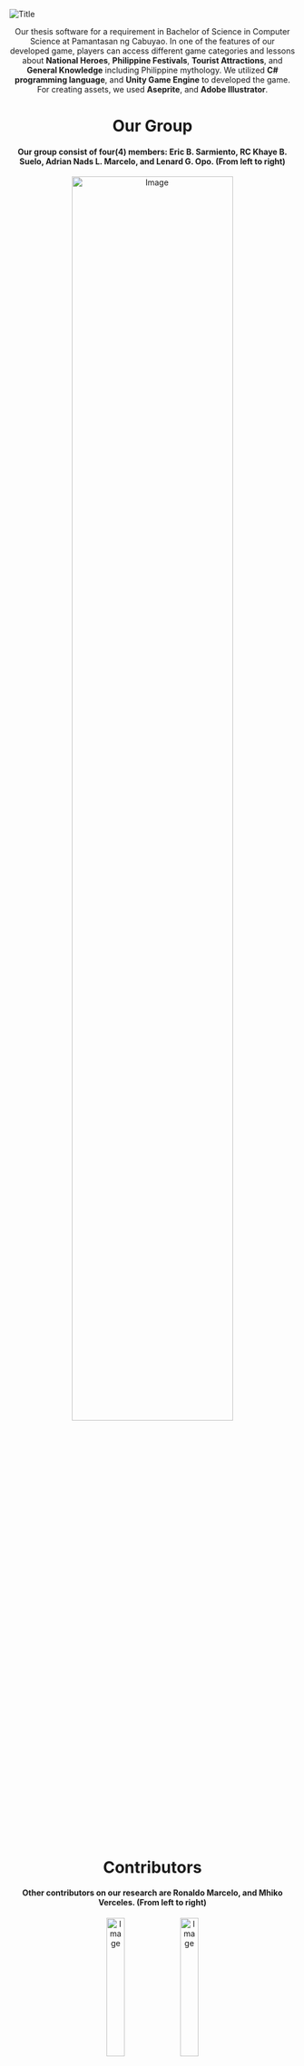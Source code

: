 ![Title](https://github.com/adriandotdev/Kayamanan-A-Hunt-for-Philippine-Treasures-THESIS-/assets/63532775/ffdd73bb-8946-4481-9247-667341026e7e)

<p align="center">Our thesis software for a requirement in Bachelor of Science in Computer Science at Pamantasan ng Cabuyao. In one of the features of our developed game, players can access different game categories and lessons about <b>National Heroes</b>, <b>Philippine Festivals</b>, <b>Tourist Attractions</b>, and <b>General Knowledge</b> including Philippine mythology. We utilized <b>C# programming language</b>, and <b>Unity Game Engine</b> to developed the game. For creating assets, we used <b>Aseprite</b>, and <b>Adobe Illustrator</b>. </p>

<h1 align="center">Our Group</h1>

<h4 align="center">Our group consist of four(4) members: Eric B. Sarmiento, RC Khaye B. Suelo, Adrian Nads L. Marcelo, and Lenard G. Opo. (From left to right)</h4>

<div align="center">
  <img  src="https://github.com/adriandotdev/Kayamanan-A-Hunt-for-Philippine-Treasures-THESIS-/assets/63532775/a11a737e-bf19-4b2a-ad23-51f2da588055" alt="Image" style="width:75%;">
</div>

<h1 align="center">Contributors</h1>

<h4 align="center">Other contributors on our research are Ronaldo Marcelo, and Mhiko Verceles. (From left to right)</h4>

<div align="center">
  
  <img src="https://github.com/adriandotdev/Kayamanan-A-Hunt-for-Philippine-Treasures-THESIS-/assets/63532775/8c7d31d3-edc5-43aa-8d65-b5fb18200724" alt="Image" style="width:25%;">
  
  <img  src="https://github.com/adriandotdev/Kayamanan-A-Hunt-for-Philippine-Treasures-THESIS-/assets/63532775/825ca63f-495a-4f4b-9e27-5eb8ae0be190" alt="Image" style="width:25%;">
</div>

# Main Menu

![Main Menu](https://github.com/adriandotdev/Kayamanan-A-Hunt-for-Philippine-Treasures-THESIS-/assets/63532775/d183ba92-22cd-4c47-baf2-94a0f95bc458)

# Loading Profile

![Loading Profile](https://github.com/adriandotdev/Kayamanan-A-Hunt-for-Philippine-Treasures-THESIS-/assets/63532775/10843ce4-5a04-45f1-bc54-cee80339721f)

# Scenes In Our Created Game
In our created game, we have four(5) main scenes: House, Kayamanan Village, Museum, Church, and School. The player can gather information from these places that can help him/her to passed the assessment.

## House

![At House](https://github.com/adriandotdev/Kayamanan-A-Hunt-for-Philippine-Treasures-THESIS-/assets/63532775/740e8810-827a-41fc-852c-d951b9d74afd)

## Church

![At Church](https://github.com/adriandotdev/Kayamanan-A-Hunt-for-Philippine-Treasures-THESIS-/assets/63532775/3f62e285-82d4-42d7-a0ae-ca1afde0349a)

## Museum

![At Museum](https://github.com/adriandotdev/Kayamanan-A-Hunt-for-Philippine-Treasures-THESIS-/assets/63532775/7a9f248e-825f-4108-b834-d357d066684a)

## Kayamanan Village

![Kayamanan Village 1](https://github.com/adriandotdev/Kayamanan-A-Hunt-for-Philippine-Treasures-THESIS-/assets/63532775/82522e78-4566-4411-8cc6-5f21be9391e2)
![Kayamanan Village 2](https://github.com/adriandotdev/Kayamanan-A-Hunt-for-Philippine-Treasures-THESIS-/assets/63532775/3d9aa88f-2b48-41d3-b274-4f212af66f80)

## School

![At School 1](https://github.com/adriandotdev/Kayamanan-A-Hunt-for-Philippine-Treasures-THESIS-/assets/63532775/938ebeb5-a6b2-40e1-956d-39ab42c29ffb)
![At School 2](https://github.com/adriandotdev/Kayamanan-A-Hunt-for-Philippine-Treasures-THESIS-/assets/63532775/1496b62e-0e6d-4a23-9baa-e593db171a38)

## Night Time

We also implemented the day and night system for our game using Observer Pattern, and Global light that is provided by the Unity Game Engine.

![Night Time 1](https://github.com/adriandotdev/Kayamanan-A-Hunt-for-Philippine-Treasures-THESIS-/assets/63532775/3d7329f7-91ea-48b7-a574-012e95cb0e0f)
![Night Time 2](https://github.com/adriandotdev/Kayamanan-A-Hunt-for-Philippine-Treasures-THESIS-/assets/63532775/167eb11a-849d-4015-a535-c3f1c54b9f8e)
![Time to Sleep](https://github.com/adriandotdev/Kayamanan-A-Hunt-for-Philippine-Treasures-THESIS-/assets/63532775/097de412-4441-471a-87e3-36e384e8ae7d)

# Quests
Before taking an assessment, player must complete all of the pending quests. By completing each quest, he/she will get a valuable information that can help to ace his/her assessment.

![Quest 1](https://github.com/adriandotdev/Kayamanan-A-Hunt-for-Philippine-Treasures-THESIS-/assets/63532775/36d7ab24-10ba-4e3b-9de9-066191606d53)
![Quest 2](https://github.com/adriandotdev/Kayamanan-A-Hunt-for-Philippine-Treasures-THESIS-/assets/63532775/8fb04d65-6769-4afa-af76-abfe4d5c6cb9)
![Completing a Quest 3](https://github.com/adriandotdev/Kayamanan-A-Hunt-for-Philippine-Treasures-THESIS-/assets/63532775/2def3531-77d0-4892-b1cd-a3a47447544e)

## Viewing Quests

![Viewing Quests](https://github.com/adriandotdev/Kayamanan-A-Hunt-for-Philippine-Treasures-THESIS-/assets/63532775/9e3c703f-c684-4450-9340-9c9722b69be1)

# Assessments

Our game consists of two assessments: Multiple Choice and Word Shuffles

![Multiple Choice](https://github.com/adriandotdev/Kayamanan-A-Hunt-for-Philippine-Treasures-THESIS-/assets/63532775/b769df30-7b30-454d-95d7-539d2a8eecd0)
![Word Shuffle](https://github.com/adriandotdev/Kayamanan-A-Hunt-for-Philippine-Treasures-THESIS-/assets/63532775/275f1e28-2b56-458d-a5e7-4c8dafec8d79)

## Taking Assessment

![Taking Assessment 1](https://github.com/adriandotdev/Kayamanan-A-Hunt-for-Philippine-Treasures-THESIS-/assets/63532775/45bd6283-f47a-4f8e-b996-f7f53fdb0b14)
![Taking Assessment 2](https://github.com/adriandotdev/Kayamanan-A-Hunt-for-Philippine-Treasures-THESIS-/assets/63532775/f18e1579-bfed-448b-8205-0f5b3d9a3327)
![Taking Assessment 3](https://github.com/adriandotdev/Kayamanan-A-Hunt-for-Philippine-Treasures-THESIS-/assets/63532775/4b748ff2-089e-45c6-b90f-ff139a76bea5)

## Rewards

When the user got the perfect score in the assessment, he/she will received badges that he needs to complete the game.

![Perfect Score](https://github.com/adriandotdev/Kayamanan-A-Hunt-for-Philippine-Treasures-THESIS-/assets/63532775/98281027-a53e-440e-9258-7d58d3d47a34)

# Dialogue System

We also implemented a Dialogue System with the help of Ink Library. This also help our group to implement branching options that can be parsed using C#. (E.g. Yes or No) 

![Branching Conversation](https://github.com/adriandotdev/Kayamanan-A-Hunt-for-Philippine-Treasures-THESIS-/assets/63532775/61a11f27-b0cd-462c-9dc1-560cd78bbefd)

# Achievements

These are the badges that the player can get when he/she ace the assessment per region.

![Achievements UI](https://github.com/adriandotdev/Kayamanan-A-Hunt-for-Philippine-Treasures-THESIS-/assets/63532775/fa286197-2b44-4862-bcc8-f37c0811d4f2)

# What We Learned?

- Research is one of the crucial part in student's academic years, and having a committed group members can easily achieve group's end goals. During our development phase, we realized that having a background in Object-Oriented Programming is really beneficial to develop a game. 
- We learned how to utilize Design Patterns such as Observer, and Singleton pattern.
- We also learned how to utilize Saving System using JSON, that can be parsed into actual object instance or vice-versa.
- Our group also acquired knowledge how to use different software for creating assets such as Aseprite and Adobe Illustrator.
- Our group acquired a knowledge in using simulator to easily test the game in different screen sizes.
- We learned how to utilize Ink Library to easily create dialogues, branching options, story lines, and even quests information to our game.
- We learned how to efficiently test our game using Unity's built-in profiler, and testing per module so that we know that each functions are working properly.
- Our group learned how to extensively use the Object-Oriented Paradigm to implement Quest System, Day/Night Cycle, Saving Systems, Dialogue System, Profile Creation, and NPCs.
- Our group acquired a knowledge on how to animate a UI in an efficient manner using LeanTween animation library.
- Our group also learned how to utilize NavMesh for the path of our NPCs to also have a feel of movements in the game.
